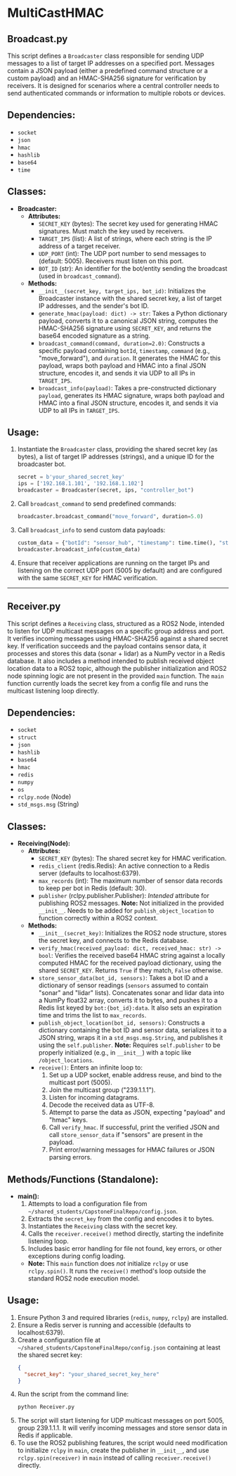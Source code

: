 # MultiCastHMAC

## Broadcast.py

This script defines a `Broadcaster` class responsible for sending UDP messages to a list of target IP addresses on a specified port. Messages contain a JSON payload (either a predefined command structure or a custom payload) and an HMAC-SHA256 signature for verification by receivers. It is designed for scenarios where a central controller needs to send authenticated commands or information to multiple robots or devices.

## Dependencies:

*   `socket`
*   `json`
*   `hmac`
*   `hashlib`
*   `base64`
*   `time`

## Classes:

*   **Broadcaster:**
    *   **Attributes:**
        *   `SECRET_KEY` (bytes): The secret key used for generating HMAC signatures. Must match the key used by receivers.
        *   `TARGET_IPS` (list): A list of strings, where each string is the IP address of a target receiver.
        *   `UDP_PORT` (int): The UDP port number to send messages to (default: 5005). Receivers must listen on this port.
        *   `BOT_ID` (str): An identifier for the bot/entity sending the broadcast (used in `broadcast_command`).
    *   **Methods:**
        *   `__init__(secret_key, target_ips, bot_id)`: Initializes the Broadcaster instance with the shared secret key, a list of target IP addresses, and the sender's bot ID.
        *   `generate_hmac(payload: dict) -> str`: Takes a Python dictionary payload, converts it to a canonical JSON string, computes the HMAC-SHA256 signature using `SECRET_KEY`, and returns the base64 encoded signature as a string.
        *   `broadcast_command(command, duration=2.0)`: Constructs a specific payload containing `botId`, `timestamp`, `command` (e.g., "move_forward"), and `duration`. It generates the HMAC for this payload, wraps both payload and HMAC into a final JSON structure, encodes it, and sends it via UDP to all IPs in `TARGET_IPS`.
        *   `broadcast_info(payload)`: Takes a pre-constructed dictionary `payload`, generates its HMAC signature, wraps both payload and HMAC into a final JSON structure, encodes it, and sends it via UDP to all IPs in `TARGET_IPS`.

## Usage:

1.  Instantiate the `Broadcaster` class, providing the shared secret key (as bytes), a list of target IP addresses (strings), and a unique ID for the broadcaster bot.
    ```python
    secret = b'your_shared_secret_key'
    ips = ['192.168.1.101', '192.168.1.102']
    broadcaster = Broadcaster(secret, ips, "controller_bot")
    ```
2.  Call `broadcast_command` to send predefined commands:
    ```python
    broadcaster.broadcast_command("move_forward", duration=5.0)
    ```
3.  Call `broadcast_info` to send custom data payloads:
    ```python
    custom_data = {"botId": "sensor_hub", "timestamp": time.time(), "status": "ready", "value": 123}
    broadcaster.broadcast_info(custom_data)
    ```
4.  Ensure that receiver applications are running on the target IPs and listening on the correct UDP port (5005 by default) and are configured with the same `SECRET_KEY` for HMAC verification.

---

## Receiver.py

This script defines a `Receiving` class, structured as a ROS2 Node, intended to listen for UDP multicast messages on a specific group address and port. It verifies incoming messages using HMAC-SHA256 against a shared secret key. If verification succeeds and the payload contains sensor data, it processes and stores this data (sonar + lidar) as a NumPy vector in a Redis database. It also includes a method intended to publish received object location data to a ROS2 topic, although the publisher initialization and ROS2 node spinning logic are not present in the provided `main` function. The `main` function currently loads the secret key from a config file and runs the multicast listening loop directly.

## Dependencies:

*   `socket`
*   `struct`
*   `json`
*   `hashlib`
*   `base64`
*   `hmac`
*   `redis`
*   `numpy`
*   `os`
*   `rclpy.node` (Node)
*   `std_msgs.msg` (String)

## Classes:

*   **Receiving(Node):**
    *   **Attributes:**
        *   `SECRET_KEY` (bytes): The shared secret key for HMAC verification.
        *   `redis_client` (redis.Redis): An active connection to a Redis server (defaults to localhost:6379).
        *   `max_records` (int): The maximum number of sensor data records to keep per bot in Redis (default: 30).
        *   `publisher` (rclpy.publisher.Publisher): *Intended* attribute for publishing ROS2 messages. **Note:** Not initialized in the provided `__init__`. Needs to be added for `publish_object_location` to function correctly within a ROS2 context.
    *   **Methods:**
        *   `__init__(secret_key)`: Initializes the ROS2 node structure, stores the secret key, and connects to the Redis database.
        *   `verify_hmac(received_payload: dict, received_hmac: str) -> bool`: Verifies the received base64 HMAC string against a locally computed HMAC for the received payload dictionary, using the shared `SECRET_KEY`. Returns `True` if they match, `False` otherwise.
        *   `store_sensor_data(bot_id, sensors)`: Takes a bot ID and a dictionary of sensor readings (`sensors` assumed to contain "sonar" and "lidar" lists). Concatenates sonar and lidar data into a NumPy float32 array, converts it to bytes, and pushes it to a Redis list keyed by `bot:{bot_id}:data`. It also sets an expiration time and trims the list to `max_records`.
        *   `publish_object_location(bot_id, sensors)`: Constructs a dictionary containing the bot ID and sensor data, serializes it to a JSON string, wraps it in a `std_msgs.msg.String`, and publishes it using the `self.publisher`. **Note:** Requires `self.publisher` to be properly initialized (e.g., in `__init__`) with a topic like `/object_locations`.
        *   `receive()`: Enters an infinite loop to:
            1.  Set up a UDP socket, enable address reuse, and bind to the multicast port (5005).
            2.  Join the multicast group ("239.1.1.1").
            3.  Listen for incoming datagrams.
            4.  Decode the received data as UTF-8.
            5.  Attempt to parse the data as JSON, expecting "payload" and "hmac" keys.
            6.  Call `verify_hmac`. If successful, print the verified JSON and call `store_sensor_data` if "sensors" are present in the payload.
            7.  Print error/warning messages for HMAC failures or JSON parsing errors.

## Methods/Functions (Standalone):

*   **main():**
    1.  Attempts to load a configuration file from `~/shared_students/CapstoneFinalRepo/config.json`.
    2.  Extracts the `secret_key` from the config and encodes it to bytes.
    3.  Instantiates the `Receiving` class with the secret key.
    4.  Calls the `receiver.receive()` method directly, starting the indefinite listening loop.
    5.  Includes basic error handling for file not found, key errors, or other exceptions during config loading.
    *   **Note:** This `main` function does *not* initialize `rclpy` or use `rclpy.spin()`. It runs the `receive()` method's loop outside the standard ROS2 node execution model.

## Usage:

1.  Ensure Python 3 and required libraries (`redis`, `numpy`, `rclpy`) are installed.
2.  Ensure a Redis server is running and accessible (defaults to localhost:6379).
3.  Create a configuration file at `~/shared_students/CapstoneFinalRepo/config.json` containing at least the shared secret key:
    ```json
    {
      "secret_key": "your_shared_secret_key_here"
    }
    ```
4.  Run the script from the command line:
    ```bash
    python Receiver.py
    ```
5.  The script will start listening for UDP multicast messages on port 5005, group 239.1.1.1. It will verify incoming messages and store sensor data in Redis if applicable.
6.  To use the ROS2 publishing features, the script would need modification to initialize `rclpy` in `main`, create the publisher in `__init__`, and use `rclpy.spin(receiver)` in `main` instead of calling `receiver.receive()` directly.